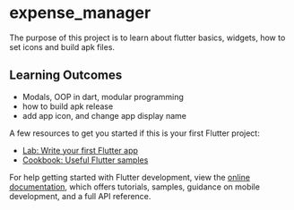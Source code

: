 # expense_manager

The purpose of this project is to learn about 
flutter basics, widgets, how to set icons and build apk files.

## Learning Outcomes

- Modals, OOP in dart, modular programming
- how to build apk release
- add app icon, and change app display name

A few resources to get you started if this is your first Flutter project:

- [Lab: Write your first Flutter app](https://docs.flutter.dev/get-started/codelab)
- [Cookbook: Useful Flutter samples](https://docs.flutter.dev/cookbook)

For help getting started with Flutter development, view the
[online documentation](https://docs.flutter.dev/), which offers tutorials,
samples, guidance on mobile development, and a full API reference.
